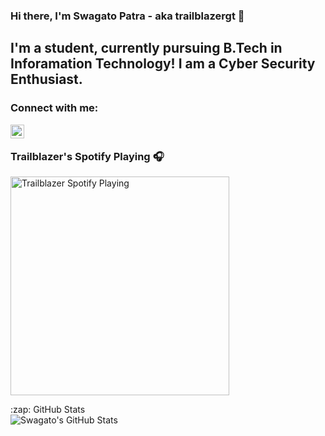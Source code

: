 ### Hi there, I'm Swagato Patra - aka trailblazergt 🤗


## I'm a student, currently pursuing B.Tech in Inforamation Technology! I am a Cyber Security Enthusiast.

### Connect with me:
[<img align="left" alt="Swagato | Instagram" width="22px" src="https://cdn.jsdelivr.net/npm/simple-icons@v3/icons/instagram.svg" />][instagram]
</br>
### Trailblazer's Spotify Playing 🎧

[<img src="https://spotify-now-playing.trailblazergt.vercel.app/api/spotify-playing" alt="Trailblazer Spotify Playing" width="350" />](https://open.spotify.com/user/1d4nrjf8cpm8wbfvr6732bt5d)



  <summary>:zap: GitHub Stats</summary>

  <img align="left" alt="Swagato's GitHub Stats" src="https://github-readme-stats.codestackr.vercel.app/api?username=trailblazergt&show_icons=true&hide_border=true" />


[instagram]: https://instagram.com/__trailblazer___
